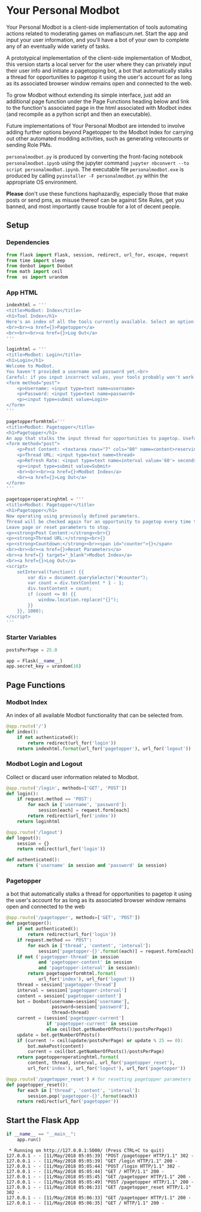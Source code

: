 
# Your Personal Modbot
Your Personal Modbot is a client-side implementation of tools automating actions related to moderating games on mafiascum.net. Start the app and input your user information, and you'll have a bot of your own to complete any of an eventually wide variety of tasks.

A prototypical implementation of the client-side implementation of Modbot, this version starts a local server for the user where they can privately input their user info and initiate a pagetopping bot, a bot that automatically stalks a thread for opportunities to pagetop it using the user's account for as long as its associated browser window remains open and connected to the web.

To grow Modbot without extending its simple interface, just add an additional page function under the Page Functions heading below and link to the function's associated page in the html associated with Modbot index (and recompile as a python script and then an executable). 

Future implementations of Your Personal Modbot are intended to involve adding further options beyond Pagetopper to the Modbot Index for carrying out other automated modding activities, such as generating votecounts or sending Role PMs.

`personalmodbot.py` is produced by converting the front-facing notebook `personalmodbot.ipynb` using the jupyter command `jupyter nbconvert --to script personalmodbot.ipynb`. The executable file `personalmodbot.exe` is produced by calling `pyinstaller -F personalmodbot.py` within the appropriate OS environment.

**Please** don't use these functions haphazardly, especially those that make posts or send pms, as misuse thereof can be against Site Rules, get you banned, and most importantly cause trouble for a lot of decent people.

## Setup

### Dependencies


```python
from flask import Flask, session, redirect, url_for, escape, request
from time import sleep
from donbot import Donbot
from math import ceil
from  os import urandom
```

### App HTML


```python
indexhtml = '''
<title>Modbot: Index</title>
<h1>Tool Index</h1>
Here's an index of all the tools currently available. Select an option below:
<br><br><a href={}>Pagetopper</a>
<br><br><br><a href={}>Log Out</a>
'''

loginhtml = '''
<title>Modbot: Login</title>
<h1>Login</h1>
Welcome to Modbot.
You haven't provided a username and password yet.<br>
Careful: if you input incorrect values, your tools probably won't work.
<form method="post">
    <p>Username: <input type=text name=username>
    <p>Password: <input type=text name=password>
    <p><input type=submit value=Login>
</form>
'''

pagetopperformhtml='''
<title>Modbot: Pagetopper</title>
<h1>Pagetopper</h1>
An app that stalks the input thread for opportunities to pagetop. Useful for reserving thread real estate for votecounts or other announcements. Just input the post you want the bot to make, the thread you want it made in, and how regularly you want the bot to check the thread (respecting the potential burden on the site!).
<form method="post">
    <p>Post Content: <textarea rows="7" cols="80" name=content>reserving this post with a pagetopping bot</textarea>
    <p>Thread URL: <input type=text name=thread>
    <p>Refresh Rate: <input type=text name=interval value='60'> seconds.
    <p><input type=submit value=Submit>
    <br><br><br><a href={}>Modbot Index</a>
    <br><a href={}>Log Out</a>
</form>
'''

pagetopperoperatinghtml = '''
<title>Modbot: Pagetopper</title>
<h1>Pagetopper</h1>
Now operating using previously defined parameters. 
Thread will be checked again for an opportunity to pagetop every time the countdown drops to zero. 
Leave page or reset parameters to stop.
<p><strong>Post Content:</strong><br>{}
<p><strong>Thread URL:</strong><br>{}
<p><strong>Countdown:</strong><br><span id="counter">{}</span>
<br><br><br><a href={}>Reset Parameters</a>
<br><a href={} target="_blank">Modbot Index</a>
<br><a href={}>Log Out</a>
<script>
    setInterval(function() {{
        var div = document.querySelector("#counter");
        var count = div.textContent * 1 - 1;
        div.textContent = count;
        if (count <= 0) {{
            window.location.replace("{}");
        }}
    }}, 1000);
</script>
'''
```

### Starter Variables


```python
postsPerPage = 25.0

app = Flask(__name__)
app.secret_key = urandom(16)
```

## Page Functions

### Modbot Index
An index of all available Modbot functionality that can be selected from.


```python
@app.route('/')
def index():
    if not authenticated():
        return redirect(url_for('login'))
    return indexhtml.format(url_for('pagetopper'), url_for('logout'))
```

### Modbot Login and Logout
Collect or discard user information related to Modbot.


```python
@app.route('/login', methods=['GET', 'POST'])
def login():
    if request.method == 'POST':
        for each in ['username', 'password']:
            session[each] = request.form[each]
        return redirect(url_for('index'))
    return loginhtml

@app.route('/logout')
def logout():
    session = {}
    return redirect(url_for('login'))

def authenticated():
    return ('username' in session and 'password' in session)
```

### Pagetopper
a bot that automatically stalks a thread for opportunities to pagetop it using the user's account for as long as its associated browser window remains open and connected to the web


```python
@app.route('/pagetopper', methods=['GET', 'POST'])
def pagetopper():
    if not authenticated():
        return redirect(url_for('login'))
    if request.method == 'POST':
        for each in ['thread', 'content', 'interval']:
            session['pagetopper-{}'.format(each)] = request.form[each]
    if not ('pagetopper-thread' in session
            and 'pagetopper-content' in session
            and 'pagetopper-interval' in session):
        return pagetopperformhtml.format(
            url_for('index'), url_for('logout'))
    thread = session['pagetopper-thread']
    interval = session['pagetopper-interval']
    content = session['pagetopper-content']
    bot = Donbot(username=session['username'],
                 password=session['password'], 
                 thread=thread)
    current = (session['pagetopper-current']
               if 'pagetopper-current' in session
               else ceil(bot.getNumberOfPosts()/postsPerPage))
    update = bot.getNumberOfPosts()
    if (current != ceil(update/postsPerPage) or update % 25 == 0):
        bot.makePost(content)
        current = ceil(bot.getNumberOfPosts()/postsPerPage)
    return pagetopperoperatinghtml.format(
        content, thread, interval, url_for('pagetopper_reset'),
        url_for('index'), url_for('logout'), url_for('pagetopper'))

@app.route('/pagetopper_reset') # for resetting pagetopper parameters
def pagetopper_reset():
    for each in ['thread', 'content', 'interval']:
        session.pop('pagetopper-{}'.format(each))
    return redirect(url_for('pagetopper'))
```

## Start the Flask App


```python
if __name__ == "__main__":
    app.run()
```

     * Running on http://127.0.0.1:5000/ (Press CTRL+C to quit)
    127.0.0.1 - - [11/May/2018 05:05:39] "POST /pagetopper HTTP/1.1" 302 -
    127.0.0.1 - - [11/May/2018 05:05:39] "GET /login HTTP/1.1" 200 -
    127.0.0.1 - - [11/May/2018 05:05:44] "POST /login HTTP/1.1" 302 -
    127.0.0.1 - - [11/May/2018 05:05:44] "GET / HTTP/1.1" 200 -
    127.0.0.1 - - [11/May/2018 05:05:45] "GET /pagetopper HTTP/1.1" 200 -
    127.0.0.1 - - [11/May/2018 05:05:49] "POST /pagetopper HTTP/1.1" 200 -
    127.0.0.1 - - [11/May/2018 05:06:33] "GET /pagetopper_reset HTTP/1.1" 302 -
    127.0.0.1 - - [11/May/2018 05:06:33] "GET /pagetopper HTTP/1.1" 200 -
    127.0.0.1 - - [11/May/2018 05:06:35] "GET / HTTP/1.1" 200 -
    
